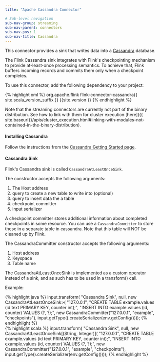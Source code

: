 ```yaml
---
title: "Apache Cassandra Connector"

# Sub-level navigation
sub-nav-group: streaming
sub-nav-parent: connectors
sub-nav-pos: 1
sub-nav-title: Cassandra
---
```

<!--
Licensed to the Apache Software Foundation (ASF) under one
or more contributor license agreements.  See the NOTICE file
distributed with this work for additional information
regarding copyright ownership.  The ASF licenses this file
to you under the Apache License, Version 2.0 (the
"License"); you may not use this file except in compliance
with the License.  You may obtain a copy of the License at

  http://www.apache.org/licenses/LICENSE-2.0

Unless required by applicable law or agreed to in writing,
software distributed under the License is distributed on an
"AS IS" BASIS, WITHOUT WARRANTIES OR CONDITIONS OF ANY
KIND, either express or implied.  See the License for the
specific language governing permissions and limitations
under the License.
-->

This connector provides a sink that writes data into a [Cassandra](https://cassandra.apache.org/) database.

The Flink Cassandra sink integrates with Flink's checkpointing mechanism to provide
at-least-once processing semantics. To achieve that, Flink buffers incoming records
and commits them only when a checkpoint completes.

To use this connector, add the following dependency to your project:

{% highlight xml %}
<dependency>
  <groupId>org.apache.flink</groupId>
  <artifactId>flink-connector-cassandra{{ site.scala_version_suffix }}</artifactId>
  <version>{{site.version }}</version>
</dependency>
{% endhighlight %}

Note that the streaming connectors are currently not part of the binary distribution. See how to link with them for cluster execution [here]({{ site.baseurl}}/apis/cluster_execution.html#linking-with-modules-not-contained-in-the-binary-distribution).

#### Installing Cassandra
Follow the instructions from the [Cassandra Getting Started page](http://wiki.apache.org/cassandra/GettingStarted).

#### Cassandra Sink

Flink's Cassandra sink is called `CassandraAtLeastOnceSink`.

The constructor accepts the following arguments:

1. The Host address
2. query to create a new table to write into (optional)
3. query to insert data the a table
4. checkpoint committer
5. input serializer

A checkpoint committer stores additional information about completed checkpoints
in some resource. You can use a `CassandraCommitter` to store these in a separate
table in cassandra. Note that this table will NOT be cleaned up by Flink.

The CassandraCommitter constructor accepts the following arguments:
1. Host address
2. Keyspace
3. Table name

The CassandraAtLeastOnceSink is implemented as a custom operator
instead of a sink, and as such has to be used in a transform() call.

Example:

<div class="codetabs" markdown="1">
<div data-lang="java" markdown="1">
{% highlight java %}
input.transform(
  "Cassandra Sink",
  null,
  new CassandraAtLeastOnceSink<Tuple2<String, Integer>>(
    "127.0.0.1",
    "CREATE TABLE example.values (id text PRIMARY KEY, counter int);",
    "INSERT INTO example.values (id, counter) VALUES (?, ?);",
    new CassandraCommitter("127.0.0.1", "example", "checkpoints"),
    input.getType().createSerializer(env.getConfig())));
{% endhighlight %}
</div>
<div data-lang="scala" markdown="1">
{% highlight scala %}
input.transform(
  "Cassandra Sink",
  null,
  new CassandraAtLeastOnceSink[(String, Integer)](
    "127.0.0.1",
    "CREATE TABLE example.values (id text PRIMARY KEY, counter int);",
    "INSERT INTO example.values (id, counter) VALUES (?, ?);",
    new CassandraCommitter("127.0.0.1", "example", "checkpoints"),
    input.getType().createSerializer(env.getConfig())));
{% endhighlight %}
</div>
</div>
